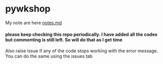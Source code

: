 # pywkshop
My note are here [notes.md](notes.md) 
#### please keep checking this repo periodically. I have added all the codes but commenting is still left. So will do that as I get time
Also raise issue if any of the code stops working with the error message. 
You can do the same using the issues tab 
